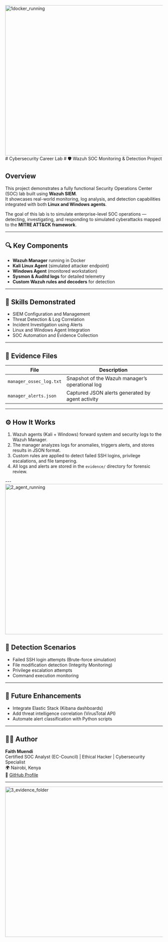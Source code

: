 <img width="640" height="480" alt="1docker_running" src="https://github.com/user-attachments/assets/19223dd9-0a5e-4147-a7d8-44f911cdda48" />
# Cybersecurity Career Lab
# 🛡️ Wazuh SOC Monitoring & Detection Project

## Overview
This project demonstrates a fully functional Security Operations Center (SOC) lab built using **Wazuh SIEM**.  
It showcases real-world monitoring, log analysis, and detection capabilities integrated with both **Linux and Windows agents**.

The goal of this lab is to simulate enterprise-level SOC operations — detecting, investigating, and responding to simulated cyberattacks mapped to the **MITRE ATT&CK framework**.

---

## 🔍 Key Components
- **Wazuh Manager** running in Docker  
- **Kali Linux Agent** (simulated attacker endpoint)  
- **Windows Agent** (monitored workstation)  
- **Sysmon & Auditd logs** for detailed telemetry  
- **Custom Wazuh rules and decoders** for detection

---

## 🧠 Skills Demonstrated
- SIEM Configuration and Management  
- Threat Detection & Log Correlation  
- Incident Investigation using Alerts  
- Linux and Windows Agent Integration  
- SOC Automation and Evidence Collection  

---

## 📂 Evidence Files
| File | Description |
|------|--------------|
| `manager_ossec_log.txt` | Snapshot of the Wazuh manager’s operational log |
| `manager_alerts.json` | Captured JSON alerts generated by agent activity |

---

## ⚙️ How It Works
1. Wazuh agents (Kali + Windows) forward system and security logs to the Wazuh Manager.  
2. The manager analyzes logs for anomalies, triggers alerts, and stores results in JSON format.  
3. Custom rules are applied to detect failed SSH logins, privilege escalations, and file tampering.  
4. All logs and alerts are stored in the `evidence/` directory for forensic review.

---<img width="640" height="480" alt="2_agent_running" src="https://github.com/user-attachments/assets/a7ea1441-305e-4534-ab0f-eae173181d9b" />


## 🧾 Detection Scenarios
- Failed SSH login attempts (Brute-force simulation)  
- File modification detection (Integrity Monitoring)  
- Privilege escalation attempts  
- Command execution monitoring  

---

## 🚀 Future Enhancements
- Integrate Elastic Stack (Kibana dashboards)  
- Add threat intelligence correlation (VirusTotal API)  
- Automate alert classification with Python scripts  

---

## 👩‍💻 Author
**Faith Muendi**  
Certified SOC Analyst (EC-Council) | Ethical Hacker | Cybersecurity Specialist  
🌍 Nairobi, Kenya  
🔗 [GitHub Profile](https://github.com/natashafeyh4)

---

<img width="640" height="480" alt="3_evidence_folder" src="https://github.com/user-attachments/assets/42474913-0d93-4c93-a29c-09dbaa6956f8" />


